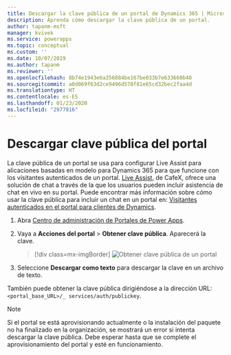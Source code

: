 ```yaml
---
title: Descargar la clave pública de un portal de Dynamics 365 | MicrosoftDocs
description: Aprenda cómo descargar la clave pública de un portal.
author: tapanm-msft
manager: kvivek
ms.service: powerapps
ms.topic: conceptual
ms.custom: ''
ms.date: 10/07/2019
ms.author: tapanm
ms.reviewer: ''
ms.openlocfilehash: 8b74e1943e6a356884be167be033b7e633660b40
ms.sourcegitcommit: a0d069f63d2ce9496d578f81e65cd32bec2faa4d
ms.translationtype: HT
ms.contentlocale: es-ES
ms.lasthandoff: 01/23/2020
ms.locfileid: "2977916"
---
```

# <a name="download-public-key-of-portal"></a>Descargar clave pública del portal

La clave pública de un portal se usa para configurar Live Assist para alicaciones basadas en modelo para Dynamics 365 para que funcione con los visitantes autenticados de un portal. [Live Assist](https://www.cafex.com/en/products/live-assist-dynamics-365/), de CafeX, ofrece una solución de chat a través de la que los usuarios pueden incluir asistencia de chat en vivo en su portal. Puede encontrar más información sobre cómo usar la clave pública para incluir un chat en un portal en: [Visitantes autenticados en el portal para clientes de Dynamics](https://www.liveassistfor365.com/en/support/authenticated-visitors-in-the-dynamics-customer-portal/).

1. Abra [Centro de administración de Portales de Power Apps](admin-overview.md).

2.  Vaya a **Acciones del portal** > **Obtener clave pública**. Aparecerá la clave.

    > [!div class=mx-imgBorder]
    > ![Obtener clave pública de un portal](../media/get-public-key.png "Obtener clave pública de un portal")

3.  Seleccione **Descargar como texto** para descargar la clave en un archivo de texto.

También puede obtener la clave pública dirigiéndose a la dirección URL: `<portal_base_URL>/_ services/auth/publickey`. 

> [!NOTE]
> Si el portal se está aprovisionando actualmente o la instalación del paquete no ha finalizado en la organización, se mostrará un error si intenta descargar la clave pública. Debe esperar hasta que se complete el aprovisionamiento del portal y esté en funcionamiento.

